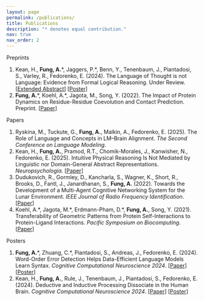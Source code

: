 ```yaml
---
layout: page
permalink: /publications/
title: Publications
description: "* denotes equal contribution."
nav: true
nav_order: 2
---
```


<!-- _pages/publications.md -->
Preprints
1. Kean, H., **Fung, A.**\*, Jaggers, P.\*, Benn, Y., Tenenbaum, J., Piantadosi, S., Varley, R., Fedorenko, E. (2024). The Language of Thought is not Language: Evidence from Formal Logical Reasoning. Under Review. \[[Extended Abstract](/assets/pdf/kean2024lotlang_extendedabstract.pdf)\] \[[Poster](/assets/pdf/kean2024lotlang_poster.pdf)\]
2. **Fung, A.**\*, Koehl, A.\*, Jagota, M., Song, Y. (2022). The Impact of Protein Dynamics on Residue-Residue Coevolution and Contact Prediction. Preprint. \[[Paper](/assets/pdf/fung2022dynamiccontacts.pdf)\]

Papers
1. Ryskina, M., Tuckute, G., **Fung, A.**, Malkin, A., Fedorenko, E. (2025). The Role of Language and Concepts in LM–Brain Alignment. *The Second Conference on Language Modeling*.
2. Kean, H., **Fung, A.**, Pramod, R.T., Chomik-Morales, J., Kanwisher, N., Fedorenko, E. (2025). Intuitive Physical Reasoning Is Not Mediated by Linguistic nor Domain-General Abstract Representations. *Neuropsychologia.* \[[Paper](/assets/pdf/kean2025physlang.pdf)\]
2. Dudukovich, R., Gormley, D., Kancharla, S., Wagner, K., Short, R., Brooks, D., Fantl, J., Janardhanan, S., **Fung, A.** (2022). Towards the Development of a Multi-Agent Cognitive Networking System for the Lunar Environment. *IEEE Journal of Radio Frequency Identification*. \[[Paper](/assets/pdf/dudukovich2022cognitivenetworking.pdf)\]
3. Koehl, A.\*, Jagota, M.\*, Erdmann-Pham, D.\*, **Fung, A.**, Song, Y. (2021). Transferability of Geometric Patterns from Protein Self-Interactions to Protein-Ligand Interactions. *Pacific Symposium on Biocomputing*. \[[Paper](/assets/pdf/koehl2022vdms.pdf)\]

Posters
1. **Fung, A.**\*, Zhuang, C.\*, Piantadosi, S., Andreas, J., Fedorenko, E. (2024). Word-Order Error Detection Helps Data-Efficient Language Models Learn Syntax. *Cognitive Computational Neuroscience 2024*. \[[Paper](/assets/pdf/fung2024wordorder.pdf)\] \[[Poster](/assets/pdf/fung2024wordorder_poster.pdf)\]
2. Kean, H., **Fung, A.**, Rule, J., Tenenbaum, J., Piantadosi, S., Fedorenko, E. (2024). Deductive and Inductive Processing Dissociate in the Human Brain. *Cognitive Computational Neuroscience 2024*. \[[Paper](/assets/pdf/kean2024deductiveinductive.pdf)\] \[[Poster](/assets/pdf/kean2024deductiveinductive_poster.pdf)\]
